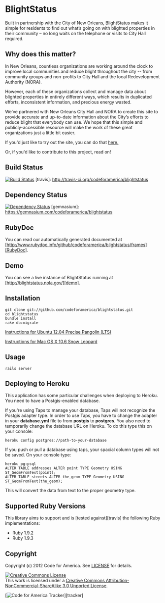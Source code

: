 # BlightStatus

Built in partnership with the City of New Orleans, BlightStatus makes it simple for residents to find out what’s going on with blighted properties in their community – no long waits on the telephone or visits to City Hall required.

## <a name="why"></a>Why does this matter?

In New Orleans, countless organizations are working around the clock to improve local communities and reduce blight throughout the city -- from community groups and non-profits to City Hall and the local Redevelopment Authority (NORA).

However, each of these organizations collect and manage data about blighted properties in entirely different ways, which results in duplicated efforts, inconsistent information, and precious energy wasted.

We’ve partnered with New Orleans City Hall and NORA to create this site to provide accurate and up-to-date information about the City’s efforts to reduce blight that everybody can use. We hope that this simple and publicly-accessible resource will make the work of these great organizations just a little bit easier.

If you'd just like to try out the site, you can do that [here.](http://blightstatus.com/)

Or, if you'd like to contribute to this project, read on!

## <a name="build"></a>Build Status
[![Build Status](https://secure.travis-ci.org/codeforamerica/blightstatus.png)](http://travis-ci.org/codeforamerica/blightstatus)
[travis]: http://travis-ci.org/codeforamerica/blightstatus

## <a name="dependencies"></a>Dependency Status
[![Dependency Status](https://gemnasium.com/codeforamerica/blightstatus.png)](https://gemnasium.com/codeforamerica/blightstatus)
[gemnasium]: https://gemnasium.com/codeforamerica/blightstatus


## <a name="build"></a>RubyDoc
You can read our automatically generated documented at 
[http://www.rubydoc.info/github/codeforamerica/blightstatus/frames][RubyDoc].


## <a name="demo"></a>Demo
You can see a live instance of BlightStatus running at 
[http://blightstatus.nola.gov/][demo].


## <a name="installation"></a>Installation

    git clone git://github.com/codeforamerica/blightstatus.git
    cd blightstatus
    bundle install
    rake db:migrate
    

[Instructions for Ubuntu 12.04 Precise Pangolin (LTS)](https://gist.github.com/2843358)

[Instructions for Mac OS X 10.6 Snow Leopard](https://gist.github.com/2885672)


## <a name="usage"></a>Usage
    rails server

## <a name="deployment"></a>Deploying to Heroku
This application has some particular challenges when deploying to Heroku. You need to have a Postgis-enabled database.

If you're using Taps to manage your database, Taps will not recognize the Postgis adapter type. In order to use Taps, you have to change the adapter in your **database.yml** file to from **postgis** to **postgres**. You also need to temporarily change the database URL on Heroku. To do this type this on your console:


    heroku config postgres://path-to-your-database

If you push or pull a database using taps, your spacial column types will not be saved. On your console type:

    heroku pg:psql
    ALTER TABLE addresses ALTER point TYPE Geometry USING ST_GeomFromText(point);
    ALTER TABLE streets ALTER the_geom TYPE Geometry USING ST_GeomFromText(the_geom);

This will convert the data from text to the proper geometry type.


## <a name="versions"></a>Supported Ruby Versions
This library aims to support and is [tested against][travis] the following Ruby
implementations:

* Ruby 1.9.2
* Ruby 1.9.3

## <a name="copyright"></a>Copyright
Copyright (c) 2012 Code for America. See [LICENSE][] for details.

[license]: ://creativecommons.org/licenses/by-nc-sa/3.0/deed.en_US

<a rel="license" href="http://creativecommons.org/licenses/by-nc-sa/3.0/deed.en_US"><img alt="Creative Commons License" style="border-width:0" src="http://i.creativecommons.org/l/by-nc-sa/3.0/88x31.png" /></a><br />This work is licensed under a <a rel="license" href="http://creativecommons.org/licenses/by-nc-sa/3.0/deed.en_US">Creative Commons Attribution-NonCommercial-ShareAlike 3.0 Unported License</a>.

[![Code for America Tracker](http://stats.codeforamerica.org/codeforamerica/cfa_template.png)][tracker]

